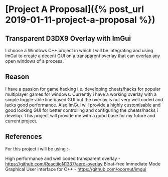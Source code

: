 # [Project A Proposal]({% post_url 2019-01-11-project-a-proposal %})

## Transparent D3DX9 Overlay with ImGui
I choose a Windows C++ project in which I will be integrating and using ImGui to create a decent GUI on a transparent overlay that can overlap any open windows of a process.

## Reason
I have a passion for game hacking i.e. developing cheats/hacks for popular multiplayer games for windows. Currently i have a working overlay with a simple toggle-able line based GUI but the overlay is not very well coded and lacks good performance. Also ImGui will provide a highly customisable and good looking GUI for better controlling and configuring the cheats/hacks i develop. This project will provide me with a good base for my future and current project.

## References
For this project i will be using :-

High performance and well coded transparent overlay - https://github.com/ReactiioN1337/aero-overlay
Bloat-free Immediate Mode Graphical User interface for C++ - https://github.com/ocornut/imgui
